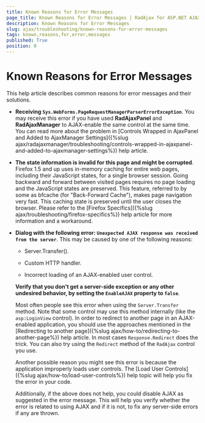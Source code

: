 ```yaml
---
title: Known Reasons for Error Messages
page_title: Known Reasons for Error Messages | RadAjax for ASP.NET AJAX Documentation
description: Known Reasons for Error Messages
slug: ajax/troubleshooting/known-reasons-for-error-messages
tags: known,reasons,for,error,messages
published: True
position: 0
---
```


# Known Reasons for Error Messages


This help article describes common reasons for error messages and their solutions.



* **Receiving `Sys.WebForms.PageRequestManagerParserErrorException`**. You may receive this error if you have used **RadAjaxPanel** and **RadAjaxManager** to AJAX-enable the same control at the same time. You can read more about the problem in [Controls Wrapped in AjaxPanel and Added to AjaxManager Settings]({%slug ajax/radajaxmanager/troubleshooting/controls-wrapped-in-ajaxpanel-and-added-to-ajaxmanager-settings%}) help article.

* **The state information is invalid for this page and might be corrupted**. Firefox 1.5 and up uses in-memory caching for entire web pages, including their JavaScript states, for a single browser session. Going backward and forward between visited pages requires no page loading and the JavaScript states are preserved. This feature, referred to by some as bfcache (for "Back-Forward Cache"), makes page navigation very fast. This caching state is preserved until the user closes the browser. Please refer to the [Firefox Specifics]({%slug ajax/troubleshooting/firefox-specifics%}) help article for more information and a workaround.

* **Dialog with the following error: `Unexpected AJAX response was received from the server`**. This may be caused by one of the following reasons:

	* Server.Transfer().
	
	* Custom HTTP handler.
	
	* Incorrect loading of an AJAX-enabled user control.


	**Verify that you don't get a server-side exception or any other undesired behavior, by setting the `EnableAJAX` property to `false`**.

	Most often people see this error when using the `Server.Transfer` method. Note that some control may use this method internally (like the `asp:LoginView` control). In order to redirect to another page in an AJAX-enabled application, you should use the approaches mentioned in the [Redirecting to another page]({%slug ajax/how-to/redirecting-to-another-page%}) help article. In most cases `Response.Redirect` does the trick. You can also try using the `Redirect` method of the `RadAjax` control you use.

	Another possible reason you might see this error is because the application improperly loads user controls. The [Load User Controls]({%slug ajax/how-to/load-user-controls%}) help topic will help you fix the error in your code.

	Additionally, if the above does not help, you could disable AJAX as suggested in the error message. This will help you verify whether the error is related to using AJAX and if it is not, to fix any server-side errors if any are thrown.
